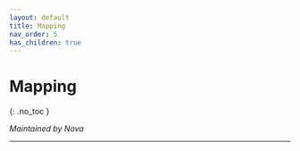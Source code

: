 ```yaml
---
layout: default
title: Mapping
nav_order: 5
has_children: true
---
```


# Mapping
{: .no_toc }

*Maintained by Nova*

---





